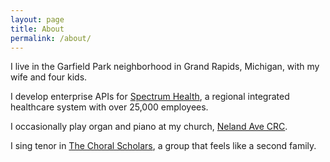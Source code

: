 ```yaml
---
layout: page
title: About
permalink: /about/
---
```


I live in the Garfield Park neighborhood in Grand Rapids, Michigan, with my wife and four kids.

I develop enterprise APIs for [Spectrum Health](http://www.spectrumhealth.org), a regional integrated healthcare system with over 25,000 employees.

I occasionally play organ and piano at my church, [Neland Ave CRC](http://www.neland.org).

I sing tenor in [The Choral Scholars](http://www.thechoralscholars.com), a group that feels like a second family.
